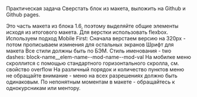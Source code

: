 Практическая задача
Сверстать блок из макета, выложить на Github и Github pages.

Это часть макета из блока 1.6, поэтому выделяйте общие элементы исходя из итогового макета.
Для верстки использовать flexbox.
Используем подход Mobile First: Сначала верстаем версию на 320px - потом прописываем измнения для остальных экранов
Шрифт для макета
Все стили должны быть по БЭМ. Стиль именования - two dashes: block-name__elem-name--mod-name--mod-val
На мобилке меню скроллится с помощью стандартного горизонтального скролла, см. свойство overflow
На различный порядок и количество пунктов меню не обращайте внимание - меню на всех разрешениях должно быть одинаковым. По непонятным моментам в макете - обращайтесь к однокурсникам или ментору.
